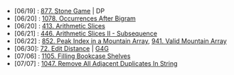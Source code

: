 
- [06/19] : [877. Stone Game](https://leetcode.com/problems/stone-game/description/) | DP
- [06/20] : [1078. Occurrences After Bigram](https://leetcode.com/problems/occurrences-after-bigram/description/)
- [06/20] : [413. Arithmetic Slices](https://leetcode.com/problems/arithmetic-slices/description/)
- [06/21] : [446. Arithmetic Slices II - Subsequence](https://leetcode.com/problems/arithmetic-slices-ii-subsequence/description/)
- [06/22] : [852. Peak Index in a Mountain Array](https://leetcode.com/problems/peak-index-in-a-mountain-array/description/), [941. Valid Mountain Array](https://leetcode.com/problems/valid-mountain-array/)
- [06/30]: [72. Edit Distance](https://leetcode.com/problems/edit-distance/description/) | [G4G](https://www.geeksforgeeks.org/edit-distance-dp-5/)
- [07/06] : [1105. Filling Bookcase Shelves](https://leetcode.com/problems/filling-bookcase-shelves/description/)
- [07/07] : [1047. Remove All Adjacent Duplicates In String](https://leetcode.com/problems/remove-all-adjacent-duplicates-in-string/description/)
